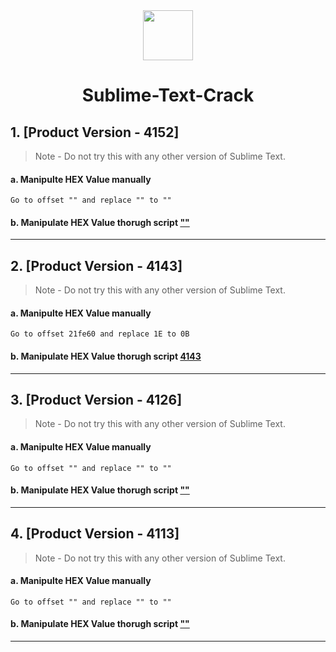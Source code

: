<div align="center">
  <img height="80" src="https://www.sublimehq.com/images/sublime_text.png">
  <h1>Sublime-Text-Crack</h1>
</div>

## 1. [Product Version - 4152]
> Note - Do not try this with any other version of Sublime Text.
#### a. Manipulte HEX Value manually
 	Go to offset "" and replace "" to ""
#### b. Manipulate HEX Value thorugh script <a href=""><b>""</b></a>
---

## 2. [Product Version - 4143]
> Note - Do not try this with any other version of Sublime Text.
#### a. Manipulte HEX Value manually
 	Go to offset 21fe60 and replace 1E to 0B
#### b. Manipulate HEX Value thorugh script <a href="https://github.com/sanchit0160/Sublime-Text-Crack/blob/main/4143.cpp"><b>4143</b></a>
---

## 3. [Product Version - 4126]
> Note - Do not try this with any other version of Sublime Text.
#### a. Manipulte HEX Value manually
 	Go to offset "" and replace "" to ""
#### b. Manipulate HEX Value thorugh script <a href=""><b>""</b></a>
---

## 4. [Product Version - 4113]
> Note - Do not try this with any other version of Sublime Text.
#### a. Manipulte HEX Value manually
 	Go to offset "" and replace "" to ""
#### b. Manipulate HEX Value thorugh script <a href=""><b>""</b></a>
---
